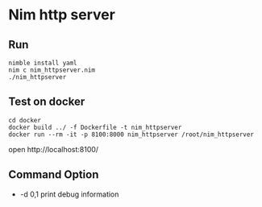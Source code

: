 # Nim http server

## Run

```
nimble install yaml
nim c nim_httpserver.nim
./nim_httpserver
```


## Test on docker
```
cd docker
docker build ../ -f Dockerfile -t nim_httpserver
docker run --rm -it -p 8100:8000 nim_httpserver /root/nim_httpserver
```
open http://localhost:8100/


## Command Option

- -d 0,1 print debug information
